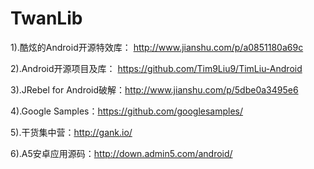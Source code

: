 # TwanLib
1).酷炫的Android开源特效库： http://www.jianshu.com/p/a0851180a69c

2).Android开源项目及库： https://github.com/Tim9Liu9/TimLiu-Android

3).JRebel for Android破解：http://www.jianshu.com/p/5dbe0a3495e6

4).Google Samples：https://github.com/googlesamples/

5).干货集中营：http://gank.io/

6).A5安卓应用源码：http://down.admin5.com/android/
